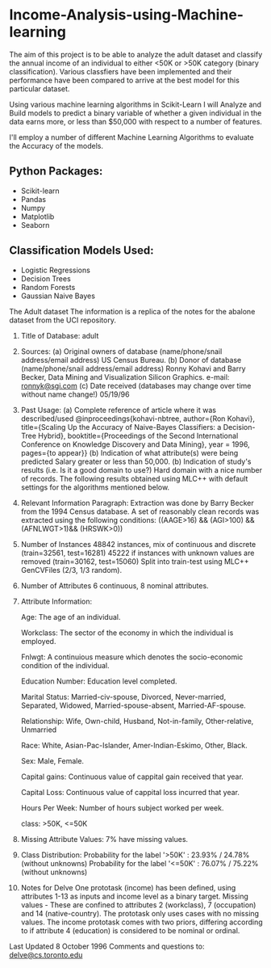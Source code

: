 # Income-Analysis-using-Machine-learning
The aim of this project is to be able to analyze the adult dataset and classify the annual income of an individual to either <50K or >50K category (binary classification). Various classfiers have been implemented and their performance have been compared to arrive at the best model for this particular dataset.

Using various machine learning algorithms in Scikit-Learn I will Analyze and Build models to predict a binary variable of whether a given individual in the data earns more, or less than $50,000 with respect to a number of features. 


I'll employ a number of different Machine Learning Algorithms to evaluate the Accuracy of the models.

## Python Packages:

* Scikit-learn
* Pandas
* Numpy
* Matplotlib
* Seaborn


## Classification Models Used:

* Logistic Regressions
* Decision Trees
* Random Forests
* Gaussian Naive Bayes

The Adult dataset
The information is a replica of the notes for the abalone dataset from the UCI repository.

1. Title of Database: adult

2. Sources:
(a) Original owners of database (name/phone/snail address/email address)
US Census Bureau.
(b) Donor of database (name/phone/snail address/email address)
Ronny Kohavi and Barry Becker,
Data Mining and Visualization
Silicon Graphics.
e-mail: ronnyk@sgi.com
(c) Date received (databases may change over time without name change!)
05/19/96

3. Past Usage:
(a) Complete reference of article where it was described/used
@inproceedings{kohavi-nbtree,
author={Ron Kohavi},
title={Scaling Up the Accuracy of Naive-Bayes Classifiers: a Decision-Tree Hybrid},
booktitle={Proceedings of the Second International Conference on Knowledge Discovery and Data Mining},
year = 1996,
pages={to appear}}
(b) Indication of what attribute(s) were being predicted
Salary greater or less than 50,000.
(b) Indication of study's results (i.e. Is it a good domain to use?)
Hard domain with a nice number of records.
The following results obtained using MLC++ with default settings
for the algorithms mentioned below.

4. Relevant Information Paragraph:
Extraction was done by Barry Becker from the 1994 Census database. A set of reasonably clean records was extracted using the following conditions: ((AAGE>16) && (AGI>100) && (AFNLWGT>1)&& (HRSWK>0))

5. Number of Instances
48842 instances, mix of continuous and discrete (train=32561, test=16281)
45222 if instances with unknown values are removed (train=30162, test=15060)
Split into train-test using MLC++ GenCVFiles (2/3, 1/3 random).
6. Number of Attributes
6 continuous, 8 nominal attributes.

6. Attribute Information:

    Age: The age of an individual.

    Workclass: The sector of the economy in which the individual is employed.

    Fnlwgt: A continuious measure which denotes the socio-economic condition of the individual.

    Education Number: Education level completed.

    Marital Status: Married-civ-spouse, Divorced, Never-married, Separated, Widowed, Married-spouse-absent, Married-AF-spouse.

    Relationship: Wife, Own-child, Husband, Not-in-family, Other-relative, Unmarried

    Race: White, Asian-Pac-Islander, Amer-Indian-Eskimo, Other, Black.

    Sex: Male, Female.

    Capital gains: Continuous value of cappital gain received that year.

    Capital Loss: Continuous value of cappital loss incurred that year.

    Hours Per Week: Number of hours subject worked per week.

    class: >50K, <=50K

7. Missing Attribute Values:
7% have missing values.

8. Class Distribution:
Probability for the label '>50K' : 23.93% / 24.78% (without unknowns)
Probability for the label '<=50K' : 76.07% / 75.22% (without unknowns)

9. Notes for Delve
One prototask (income) has been defined, using attributes 1-13 as inputs and income level as a binary target.
Missing values - These are confined to attributes 2 (workclass), 7 (occupation) and 14 (native-country). The prototask only uses cases with no missing values.
The income prototask comes with two priors, differing according to if attribute 4 (education) is considered to be nominal or ordinal.


Last Updated 8 October 1996
Comments and questions to: delve@cs.toronto.edu


